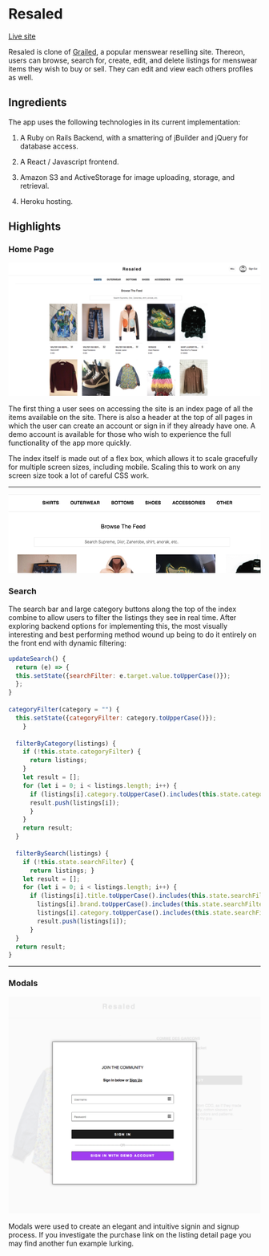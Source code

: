 # Resaled

[Live site](https://resaled.herokuapp.com/#/)

Resaled is clone of [Grailed](https://www.grailed.com/), a popular menswear
reselling site. Thereon, users can browse, search for, create, edit, and delete
listings for menswear items they wish to buy or sell. They can edit and view
each others profiles as well.

## Ingredients

The app uses the following technologies in its current implementation:

1. A Ruby on Rails Backend, with a smattering of jBuilder and jQuery for database access.

2. A React / Javascript frontend.

3. Amazon S3 and ActiveStorage for image uploading, storage, and retrieval.

4. Heroku hosting.

## Highlights

### Home Page

![Index Image](https://github.com/Battjmo/GrailedClone/blob/master/app/assets/images/Index.png)

The first thing a user sees on accessing the site is an index page of all the items available on the site. There is also a header at the top of all pages in which the user can create an account or sign in if they already have one. A demo account is available for those who wish to experience the full functionality of the app more quickly.

The index itself is made out of a flex box, which allows it to scale gracefully for multiple screen sizes, including mobile. Scaling this to work on any screen size took a lot of careful CSS work.

---

![Search Image](https://github.com/Battjmo/GrailedClone/blob/master/app/assets/images/search.png)

### Search

The search bar and large category buttons along the top of the index combine to allow users to filter the listings they see in real time. After exploring backend options for implementing this, the most visually interesting and best performing method wound up being to do it entirely on the front end with dynamic filtering:

```Javascript
updateSearch() {
  return (e) => {
  this.setState({searchFilter: e.target.value.toUpperCase()});
  };
}

categoryFilter(category = "") {
  this.setState({categoryFilter: category.toUpperCase()});
    }

  filterByCategory(listings) {
    if (!this.state.categoryFilter) {
      return listings;
    }
    let result = [];
    for (let i = 0; i < listings.length; i++) {
      if (listings[i].category.toUpperCase().includes(this.state.categoryFilter)) {
      result.push(listings[i]);
      }
    }
    return result;
  }

  filterBySearch(listings) {
    if (!this.state.searchFilter) {
      return listings; }
    let result = [];
    for (let i = 0; i < listings.length; i++) {
      if (listings[i].title.toUpperCase().includes(this.state.searchFilter) ||
        listings[i].brand.toUpperCase().includes(this.state.searchFilter) ||
        listings[i].category.toUpperCase().includes(this.state.searchFilter)){
        result.push(listings[i]);
      }
  }
  return result;
}
```

---

### Modals

![modal image](https://github.com/Battjmo/GrailedClone/blob/master/app/assets/images/auth_modal.png)

Modals were used to create an elegant and intuitive signin and signup process. If you investigate the purchase link on the listing detail page you may find another fun example lurking.
